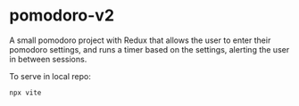 # pomodoro-v2

A small pomodoro project with Redux that allows the user to enter their pomodoro settings, and runs a timer based on the settings, alerting the user in between sessions.

To serve in local repo:

```
npx vite
```
